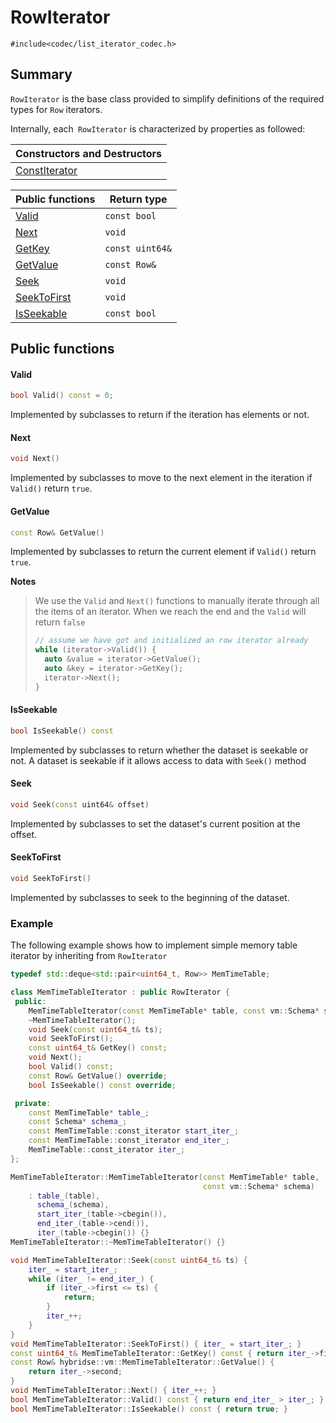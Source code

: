 # RowIterator

`#include<codec/list_iterator_codec.h>`

## Summary

`RowIterator` is the base class provided to simplify definitions of the required types for `Row` iterators. 

Internally, each` RowIterator` is characterized by properties as followed:

| Constructors and Destructors    |
| :------------------------------ |
| [ConstIterator](#ConstIterator) |

| Public functions            | Return type     |
| :-------------------------- | --------------- |
| [Valid](#Valid)             | `const bool`    |
| [Next](#Next)               | `void`          |
| [GetKey](#GetKey)           | `const uint64&` |
| [GetValue](#GetValue)       | `const Row&`    |
| [Seek](#Seek)               | `void`          |
| [SeekToFirst](#SeekToFirst) | `void`          |
| [IsSeekable](#IsSeekable)   | `const bool`    |

## Public functions

#### Valid

```c++
bool Valid() const = 0;
```

Implemented by subclasses to return  if the iteration has elements or not.

#### Next

```c++
void Next()
```

Implemented by subclasses to move to the next element in the iteration if `Valid()` return `true`.

#### GetValue

```c++
const Row& GetValue()
```

Implemented by subclasses to return the current element if `Valid()` return `true`.

**Notes**

> We use the `Valid` and  `Next()` functions to manually iterate through all the items of an iterator. When we reach the end and the `Valid` will return `false`
>
> ```c++
> // assume we have got and initialized an row iterator already
> while (iterator->Valid()) {
>   auto &value = iterator->GetValue();
>   auto &key = iterator->GetKey();
>   iterator->Next();
> }
> ```

#### IsSeekable

```c++
bool IsSeekable() const 
```

Implemented by subclasses to return whether the dataset is seekable or not. A dataset is seekable if it allows access to data with `Seek()` method

#### Seek

```c++
void Seek(const uint64& offset)
```

Implemented by subclasses  to set the dataset's current position at the offset.

#### SeekToFirst

```c++
void SeekToFirst()
```

Implemented by subclasses to seek to the beginning of the dataset.

### Example

The following example shows how to implement simple memory table iterator by inheriting from `RowIterator`

```c++
typedef std::deque<std::pair<uint64_t, Row>> MemTimeTable;

class MemTimeTableIterator : public RowIterator {
 public:
    MemTimeTableIterator(const MemTimeTable* table, const vm::Schema* schema);
    ~MemTimeTableIterator();
    void Seek(const uint64_t& ts);
    void SeekToFirst();
    const uint64_t& GetKey() const;
    void Next();
    bool Valid() const;
    const Row& GetValue() override;
    bool IsSeekable() const override;

 private:
    const MemTimeTable* table_;
    const Schema* schema_;
    const MemTimeTable::const_iterator start_iter_;
    const MemTimeTable::const_iterator end_iter_;
    MemTimeTable::const_iterator iter_;
};

MemTimeTableIterator::MemTimeTableIterator(const MemTimeTable* table,
                                           const vm::Schema* schema)
    : table_(table),
      schema_(schema),
      start_iter_(table->cbegin()),
      end_iter_(table->cend()),
      iter_(table->cbegin()) {}
MemTimeTableIterator::~MemTimeTableIterator() {}

void MemTimeTableIterator::Seek(const uint64_t& ts) {
    iter_ = start_iter_;
    while (iter_ != end_iter_) {
        if (iter_->first <= ts) {
            return;
        }
        iter_++;
    }
}
void MemTimeTableIterator::SeekToFirst() { iter_ = start_iter_; }
const uint64_t& MemTimeTableIterator::GetKey() const { return iter_->first; }
const Row& hybridse::vm::MemTimeTableIterator::GetValue() {
    return iter_->second;
}
void MemTimeTableIterator::Next() { iter_++; }
bool MemTimeTableIterator::Valid() const { return end_iter_ > iter_; }
bool MemTimeTableIterator::IsSeekable() const { return true; }
```



